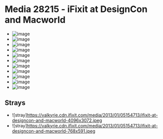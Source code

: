 # Media 28215 - iFixit at DesignCon and Macworld

- ![image](https://valkyrie.cdn.ifixit.com/media/2013/01/05154713/ifixit-at-designcon-and-macworld-scaled.jpeg)
- ![image](https://valkyrie.cdn.ifixit.com/media/2013/01/05154713/ifixit-at-designcon-and-macworld-150x150.jpeg)
- ![image](https://valkyrie.cdn.ifixit.com/media/2013/01/05154713/ifixit-at-designcon-and-macworld-1536x1152.jpeg)
- ![image](https://valkyrie.cdn.ifixit.com/media/2013/01/05154713/ifixit-at-designcon-and-macworld-2048x1536.jpeg)
- ![image](https://valkyrie.cdn.ifixit.com/media/2013/01/05154713/ifixit-at-designcon-and-macworld-1200x900.jpeg)
- ![image](https://valkyrie.cdn.ifixit.com/media/2013/01/05154713/ifixit-at-designcon-and-macworld-300x200.jpeg)
- ![image](https://valkyrie.cdn.ifixit.com/media/2013/01/05154713/ifixit-at-designcon-and-macworld-600x400.jpeg)
- ![image](https://valkyrie.cdn.ifixit.com/media/2013/01/05154713/ifixit-at-designcon-and-macworld-1200x800.jpeg)
- ![image](https://valkyrie.cdn.ifixit.com/media/2013/01/05154713/ifixit-at-designcon-and-macworld-768x512.jpeg)
- ![image](https://valkyrie.cdn.ifixit.com/media/2013/01/05154713/ifixit-at-designcon-and-macworld-324x216.jpeg)
- ![image](https://valkyrie.cdn.ifixit.com/media/2013/01/05154713/ifixit-at-designcon-and-macworld-450x300.jpeg)

## Strays
- ![stray]https://valkyrie.cdn.ifixit.com/media/2013/01/05154713/ifixit-at-designcon-and-macworld-4096x3072.jpeg
- ![stray]https://valkyrie.cdn.ifixit.com/media/2013/01/05154713/ifixit-at-designcon-and-macworld-768x591.jpeg
